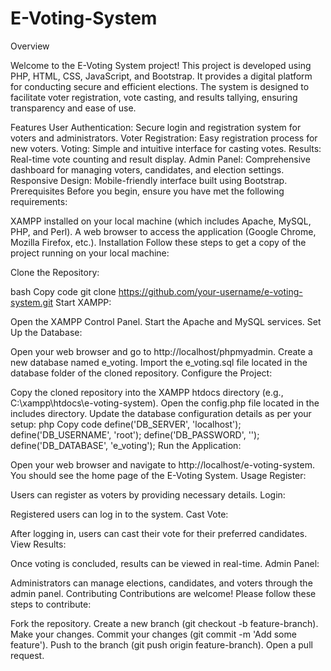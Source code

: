 # E-Voting-System
Overview

Welcome to the E-Voting System project! This project is developed using PHP, HTML, CSS, JavaScript, and Bootstrap. It provides a digital platform for conducting secure and efficient elections. The system is designed to facilitate voter registration, vote casting, and results tallying, ensuring transparency and ease of use.

Features
User Authentication: Secure login and registration system for voters and administrators.
Voter Registration: Easy registration process for new voters.
Voting: Simple and intuitive interface for casting votes.
Results: Real-time vote counting and result display.
Admin Panel: Comprehensive dashboard for managing voters, candidates, and election settings.
Responsive Design: Mobile-friendly interface built using Bootstrap.
Prerequisites
Before you begin, ensure you have met the following requirements:

XAMPP installed on your local machine (which includes Apache, MySQL, PHP, and Perl).
A web browser to access the application (Google Chrome, Mozilla Firefox, etc.).
Installation
Follow these steps to get a copy of the project running on your local machine:

Clone the Repository:

bash
Copy code
git clone https://github.com/your-username/e-voting-system.git
Start XAMPP:

Open the XAMPP Control Panel.
Start the Apache and MySQL services.
Set Up the Database:

Open your web browser and go to http://localhost/phpmyadmin.
Create a new database named e_voting.
Import the e_voting.sql file located in the database folder of the cloned repository.
Configure the Project:

Copy the cloned repository into the XAMPP htdocs directory (e.g., C:\xampp\htdocs\e-voting-system).
Open the config.php file located in the includes directory.
Update the database configuration details as per your setup:
php
Copy code
define('DB_SERVER', 'localhost');
define('DB_USERNAME', 'root');
define('DB_PASSWORD', '');
define('DB_DATABASE', 'e_voting');
Run the Application:

Open your web browser and navigate to http://localhost/e-voting-system.
You should see the home page of the E-Voting System.
Usage
Register:

Users can register as voters by providing necessary details.
Login:

Registered users can log in to the system.
Cast Vote:

After logging in, users can cast their vote for their preferred candidates.
View Results:

Once voting is concluded, results can be viewed in real-time.
Admin Panel:

Administrators can manage elections, candidates, and voters through the admin panel.
Contributing
Contributions are welcome! Please follow these steps to contribute:

Fork the repository.
Create a new branch (git checkout -b feature-branch).
Make your changes.
Commit your changes (git commit -m 'Add some feature').
Push to the branch (git push origin feature-branch).
Open a pull request.
